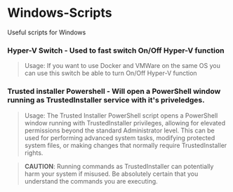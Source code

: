 # Windows-Scripts
Useful scripts for Windows

### Hyper-V Switch - Used to fast switch On/Off Hyper-V function 
 > Usage: If you want to use Docker and VMWare on the same OS you can use this switch be able to turn On/Off Hyper-V function

### Trusted installer Powershell - Will open a PowerShell window running as TrustedInstaller service with it's priveledges.
 > Usage: The Trusted Installer PowerShell script opens a PowerShell window running with TrustedInstaller privileges, allowing for elevated permissions beyond the standard Administrator level. This can be used for performing advanced system tasks, modifying protected system files, or making changes that normally require TrustedInstaller rights.

 > **CAUTION**: Running commands as TrustedInstaller can potentially harm your system if misused. Be absolutely certain that you understand the commands you are executing. 
